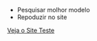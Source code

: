 - Pesquisar molhor modelo
- Repoduzir no site

<a href="https://daniel-rangel.github.io/facanhas/">Veja o Site Teste</a>